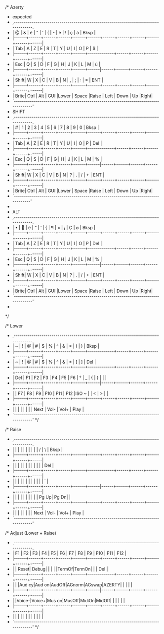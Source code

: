 
/* Azerty
 * expected
 * ,-----------------------------------------------------------------------------------.
 * |   @  |   &  |   é  |   "  |   '  |   (  |   -  |   è  |   !  |   ç  |   à  | Bksp |
 * |------+------+------+------+------+------+------+------+------+------+------+------|
 * | Tab  |   A  |   Z  |   E  |   R  |   T  |   Y  |   U  |   I  |   O  |   P  |   $  |
 * |------+------+------+------+------+-------------+------+------+------+------+------|
 * | Esc  |   Q  |   S  |   D  |   F  |   G  |   H  |   J  |   K  |   L  |   M  |  ù   |
 * |------+------+------+------+------+------|------+------+------+------+------+------|
 * | Shift|   W  |   X  |   C  |   V  |   B  |   N  |   ,  |   ;  |   :  |   =  |  ENT |
 * |------+------+------+------+------+------+------+------+------+------+------+------|
 * |  Brite| Ctrl | Alt  | GUI  |Lower |    Space    |Raise | Left | Down |  Up  |Right|
 * `-----------------------------------------------------------------------------------'
  * SHIFT
 * ,-----------------------------------------------------------------------------------.
 * |   #  |   1  |   2  |   3  |   4  |   5  |   6  |   7  |   8  |   9  |   0  | Bksp |
 * |------+------+------+------+------+------+------+------+------+------+------+------|
 * | Tab  |   A  |   Z  |   E  |   R  |   T  |   Y  |   U  |   I  |   O  |   P  | Del  |
 * |------+------+------+------+------+-------------+------+------+------+------+------|
 * | Esc  |   Q  |   S  |   D  |   F  |   G  |   H  |   J  |   K  |   L  |   M  |  %   |
 * |------+------+------+------+------+------|------+------+------+------+------+------|
 * | Shift|   W  |   X  |   C  |   V  |   B  |   N  |   ?  |   .  |   /  |   +  |  ENT |
 * |------+------+------+------+------+------+------+------+------+------+------+------|
 * |  Brite| Ctrl | Alt  | GUI  |Lower |    Space    |Raise | Left | Down |  Up  |Right|
 * `----------------------------------------------------------------------------------'
 *
  * ALT
 * ,-----------------------------------------------------------------------------------.
 * |   •  |     |   ë  |   “  |   ‘  |   {  |   ¶  |   «  |   ¡  |   Ç  |   ø  | Bksp |
 * |------+------+------+------+------+------+------+------+------+------+------+------|
 * | Tab  |   A  |   Z  |   E  |   R  |   T  |   Y  |   U  |   I  |   O  |   P  | Del  |
 * |------+------+------+------+------+-------------+------+------+------+------+------|
 * | Esc  |   Q  |   S  |   D  |   F  |   G  |   H  |   J  |   K  |   L  |   M  |  %   |
 * |------+------+------+------+------+------|------+------+------+------+------+------|
 * | Shift|   W  |   X  |   C  |   V  |   B  |   N  |   ?  |   .  |   /  |   +  |  ENT |
 * |------+------+------+------+------+------+------+------+------+------+------+------|
 * |  Brite| Ctrl | Alt  | GUI  |Lower |    Space    |Raise | Left | Down |  Up  |Right|
 * `-----------------------------------------------------------------------------------'
 *
 */


/* Lower
 * ,-----------------------------------------------------------------------------------.
 * |   ~  |   !  |   @  |   #  |   $  |   %  |   ^  |   &  |   *  |   (  |   )  | Bksp |
 * |------+------+------+------+------+-------------+------+------+------+------+------|
 * |   ~  |   !  |   @  |   #  |   $  |   %  |   ^  |   &  |   *  |   [  |   ]  | Del  |
 * |------+------+------+------+------+-------------+------+------+------+------+------|
 * | Del  |  F1  |  F2  |  F3  |  F4  |  F5  |  F6  |   °  |   _  |   {  |   }  |  |   |
 * |------+------+------+------+------+------|------+------+------+------+------+------|
 * |      |  F7  |  F8  |  F9  |  F10 |  F11 |  F12 |ISO ~ |      |  <   | >    |      |
 * |------+------+------+------+------+------+------+------+------+------+------+------|
 * |      |      |      |      |      |             |      | Next | Vol- | Vol+ | Play |
 * `-----------------------------------------------------------------------------------'
 */


/* Raise
 * ,-----------------------------------------------------------------------------------.
 * |      |      |      |      |      |      |      |      |      |   /  |  \   | Bksp |
 * |------+------+------+------+------+------+------+------+------+------+------+------|
 * |      |      |      |      |      |      |      |      |      |      |      | Del  |
 * |------+------+------+------+------+-------------+------+------+------+------+------|
 * |      |      |      |      |      |      |      |      |      |      |      |  `   |
 * |------+------+------+------+------+------|------+------+------+------+------+------|
 * |      |      |      |      |      |      |      |      |      | Pg Up| Pg Dn|      |
 * |------+------+------+------+------+------+------+------+------+------+------+------|
 * |      |      |      |      |      |             |      | Next | Vol- | Vol+ | Play |
 * `-----------------------------------------------------------------------------------'

/* Adjust (Lower + Raise)
 * ,-----------------------------------------------------------------------------------.
 * |  F1  |  F2  |  F3  |  F4  |  F5  |  F6  |  F7  |  F8  |  F9  |  F10 |  F11 |  F12 |
 * |------+------+------+------+------+------+------+------+------+------+------+------|
 * |      | Reset| Debug|      |      |      |      |TermOf|TermOn|      |      |  Del |
 * |------+------+------+------+------+-------------+------+------+------+------+------|
 * |      |      |Aud cy|Aud on|AudOff|AGnorm|AGswap|AZERTY|      |     |       |       |
 * |------+------+------+------+------+------|------+------+------+------+------+------|
 * |      |Voice-|Voice+|Mus on|MusOff|MidiOn|MidOff|      |      |      |      |      |
 * |------+------+------+------+------+------+------+------+------+------+------+------|
 * |      |      |      |      |      |             |      |      |      |      |      |
 * `-----------------------------------------------------------------------------------'
 */